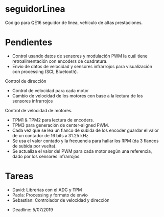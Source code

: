 # seguidorLinea
Codigo para QE16 seguidor de línea, vehículo de altas prestaciones.

# Pendientes
- Control usando datos de sensores y modulación PWM la cuál tiene retroalimentación con encoders de cuadratura.
- Envío de datos de velocidad y sensores infrarrojos para visualización con processing (SCI, Bluetooth).

Control de dirección
  - Control de velocidad para cada motor
  - Cambio de velocidad de los motores con base a la lectura de los sensores infrarrojos

Control de velocidad de motores.
- TPM1 & TPM2 para lectura de encoders.
- TPM3 para generación de center-aligned PWM.
- Cada vez que se lea un flanco de subida de los encoder guardar el valor de un contador de 16 bits a 31.25 kHz.
- Se usa el valor contado y la frecuencia para hallar los RPM (da 3 flancos de subida por vuelta).
- Se actualiza el valor del PWM para cada motor según una referencia, dado por los sensores infrarrojos
          
# Tareas
- David: Librerías con el ADC y TPM
- Paola: Processing y formato de envío
- Sebastian: Controlador de velocidad y dirección
* Deadline: 5/07/2019
